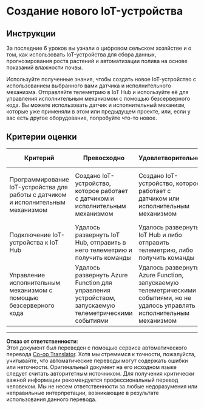 <!--
CO_OP_TRANSLATOR_METADATA:
{
  "original_hash": "34010c663d96d5f419eda6ac2366a78d",
  "translation_date": "2025-08-26T23:06:33+00:00",
  "source_file": "2-farm/lessons/6-keep-your-plant-secure/assignment.md",
  "language_code": "ru"
}
-->
# Создание нового IoT-устройства

## Инструкции

За последние 6 уроков вы узнали о цифровом сельском хозяйстве и о том, как использовать IoT-устройства для сбора данных, прогнозирования роста растений и автоматизации полива на основе показаний влажности почвы.

Используйте полученные знания, чтобы создать новое IoT-устройство с использованием выбранного вами датчика и исполнительного механизма. Отправляйте телеметрию в IoT Hub и используйте её для управления исполнительным механизмом с помощью безсерверного кода. Вы можете использовать датчик и исполнительный механизм, которые уже применяли в этом или предыдущем проекте, или, если у вас есть другое оборудование, попробуйте что-то новое.

## Критерии оценки

| Критерий | Превосходно | Удовлетворительно | Требует улучшения |
| -------- | ----------- | ----------------- | ----------------- |
| Программирование IoT-устройства для работы с датчиком и исполнительным механизмом | Создано IoT-устройство, которое работает с датчиком и исполнительным механизмом | Создано IoT-устройство, которое работает с датчиком или исполнительным механизмом | Не удалось создать IoT-устройство для работы с датчиком или исполнительным механизмом |
| Подключение IoT-устройства к IoT Hub | Удалось развернуть IoT Hub, отправить в него телеметрию и получить команды | Удалось развернуть IoT Hub и либо отправить телеметрию, либо получить команды | Не удалось развернуть IoT Hub и наладить связь с ним от IoT-устройства |
| Управление исполнительным механизмом с помощью безсерверного кода | Удалось развернуть Azure Function для управления устройством, запускаемую телеметрическими событиями | Удалось развернуть Azure Function, запускаемую телеметрическими событиями, но не удалось управлять исполнительным механизмом | Не удалось развернуть Azure Function |

---

**Отказ от ответственности**:  
Этот документ был переведен с помощью сервиса автоматического перевода [Co-op Translator](https://github.com/Azure/co-op-translator). Хотя мы стремимся к точности, пожалуйста, учитывайте, что автоматические переводы могут содержать ошибки или неточности. Оригинальный документ на его исходном языке следует считать авторитетным источником. Для получения критически важной информации рекомендуется профессиональный перевод человеком. Мы не несем ответственности за любые недоразумения или неправильные интерпретации, возникающие в результате использования данного перевода.